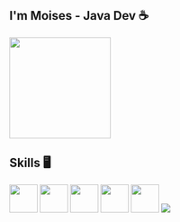 ## I'm Moises - Java Dev ☕
<div align="left">
	<img height="180em" src="https://github-readme-stats.vercel.app/api?username=MoisesC-Costa&show_icons=true&theme=radical&include_all_commits=true&count_private=true" />
</div>

## Skills :desktop_computer:
<div>
  	<img height="50px" src="https://cdn.jsdelivr.net/gh/devicons/devicon/icons/java/java-original.svg" />
	<img height="50px" src="https://cdn.jsdelivr.net/gh/devicons/devicon/icons/bash/bash-original.svg" />
	<img height="50px" src="https://cdn.jsdelivr.net/gh/devicons/devicon/icons/javascript/javascript-original.svg" />
	<img height="50px" src="https://cdn.jsdelivr.net/gh/devicons/devicon/icons/python/python-original-wordmark.svg" />
	<img height="50px" src="https://cdn.jsdelivr.net/gh/devicons/devicon/icons/html5/html5-original.svg" />
        <img src="https://cdn.jsdelivr.net/gh/devicons/devicon/icons/css3/css3-plain.svg" />          
</div>
